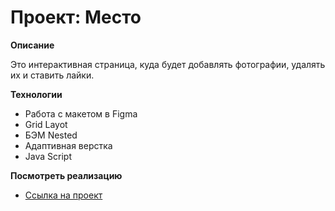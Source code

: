 # Проект: Место

**Описание**

Это интерактивная страница, куда будет добавлять фотографии, удалять их и ставить лайки.

**Технологии**

* Работа с макетом в Figma
* Grid Layot
* БЭМ Nested
* Адаптивная верстка
* Java Script

**Посмотреть реализацию**

* [Ссылка на проект](https://daryavita.github.io/mesto/)
